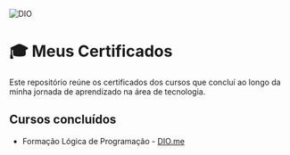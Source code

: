 ![DIO](https://img.shields.io/badge/DIO-Certified-blue)
# 🎓 Meus Certificados

Este repositório reúne os certificados dos cursos que concluí ao longo da minha jornada de aprendizado na área de tecnologia.

## Cursos concluídos

- Formação Lógica de Programação - [DIO.me](https://www.dio.me/)


